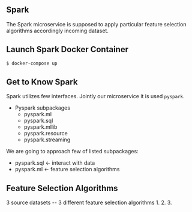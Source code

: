 ## Spark
The Spark microservice is supposed to apply particular feature selection algorithms accordingly incoming dataset.


## Launch Spark Docker Container
```bash
$ docker-compose up
```

## Get to Know Spark
Spark utilizes few interfaces. Jointly our microservice it is used `pyspark`.  
* Pyspark subpackages
  * pyspark.ml
  * pyspark.sql
  * pyspark.mllib
  * pyspark.resource
  * pyspark.streaming 

We are going to approach few of listed subpackages:   
* pyspark.sql <- interact with data
* pyspark.ml <- feature selection algorithms 

## Feature Selection Algorithms
3 source datasets -- 3 different feature selection algorithms 
1.
2. 
3.    
